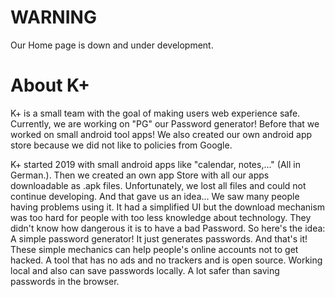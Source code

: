  

 # WARNING 

 Our Home page is down and under development. 

 # About K+  

 K+ is a small team with the goal of making users web experience safe. Currently, we are working on "PG" our Password generator! Before that we worked on small android tool apps! We also created our own android app store because we did not like to policies from Google. 

  

 K+ started 2019 with small android apps like "calendar, notes,..." (All in German.). Then we created an own app Store with all our apps downloadable as .apk files. Unfortunately, we lost all files and could not continue developing. And that gave us an idea... We saw many people having problems using it. It had a simplified UI but the download mechanism was too hard for people with too less knowledge about technology. They didn't know how dangerous it is to have a bad Password. So here's the idea: A simple password generator! It just generates passwords. And that's it! These simple mechanics can help people's online accounts not to get hacked. A tool that has no ads and no trackers and is open source. Working local and also can save passwords locally. A lot safer than saving passwords in the browser.
